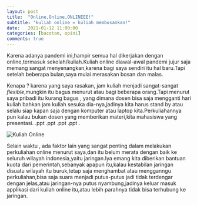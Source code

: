 ```yaml
---
layout: post
title:  "Online,Online,ONLINEEE!"
subtitle: "kuliah online = kuliah membosankan!"
date:   2021-01-12 11:00:00
categories: [bacotan, opini]
comments: true
---
```

Karena adanya pandemi ini,hampir semua hal dikerjakan dengan online,termasuk sekolah/kuliah.Kuliah online diawal-awal pandemi jujur saja memang sangat menyenangkan,karena bagi saya sendiri itu hal baru.Tapi setelah beberapa bulan,saya mulai merasakan bosan dan malas.

Kenapa ? karena yang saya rasakan, jam kuliah menjadi sangat-sangat *flexible*,mungkin itu bagus menurut atau bagi beberapa orang.Tapi menurut saya pribadi itu kurang bagus , yang dimana dosen bisa saja mengganti hari kuliah bahkan jam kuliah sesuka dia-nya,jadinya kita harus stand by atau selalu siap kapan saja dengan komputer atau laptop kita.Perkuliahannya pun kalau bukan dosen yang memberikan materi,kita mahasiswa yang presentasi. .ppt .ppt .ppt .ppt .

![Kuliah Online](https://i.ibb.co/vDT0jsz/Screenshot-2021-01-13-112232.jpg "Kuliah Online")

Selain waktu , ada faktor lain yang sangat penting dalam melakukan perkuliahan online menurut saya,dan itu belum merata dengan baik ke seluruh wilayah indonesia,yaitu jaringan.Iya emang kita diberikan bantuan kuota dari pemerintah,sebanyak apapun itu,kalau kestabilan jaringan disuatu wilayah itu buruk,tetap saja menghambat atau mengganngu perkuliahan,bisa saja suara menjadi putus-putus jadi tidak terdengar dengan jelas,atau jaringan-nya putus nyambung,jadinya keluar masuk applikasi dari kuliah online itu,atau lebih parahnya tidak bisa terhubung ke jaringan.
